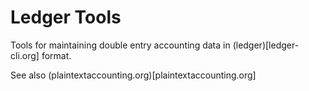 # Ledger Tools

Tools for maintaining double entry accounting data in (ledger)[ledger-cli.org] format.  

See also (plaintextaccounting.org)[plaintextaccounting.org]

